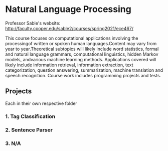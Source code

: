 # Natural Language Processing 
Professor Sable's website: http://faculty.cooper.edu/sable2/courses/spring2021/ece467/

This course focuses on computational applications involving the processingof written or spoken human languages.Content may vary from year to year.Theoretical subtopics will likely include word statistics, formal and natural language grammars, computational linguistics, hidden Markov models, andvarious machine learning methods. Applications covered will likely include information retrieval, information extraction, text categorization, question answering, summarization, machine translation and speech recognition. Course work includes programming projects and tests.

## Projects
Each in their own respective folder
### 1. Tag Classification 
### 2. Sentence Parser
### 3. N/A
